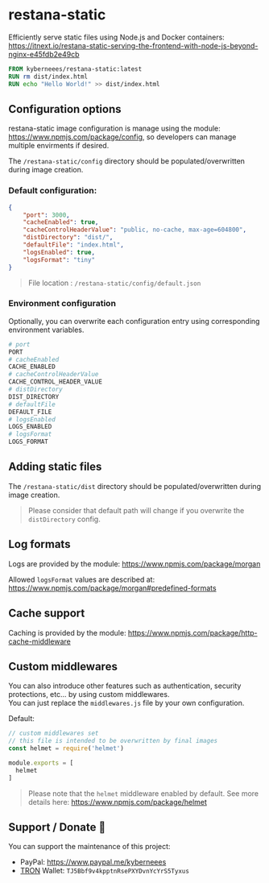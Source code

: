 # restana-static
Efficiently serve static files using Node.js and Docker containers: https://itnext.io/restana-static-serving-the-frontend-with-node-js-beyond-nginx-e45fdb2e49cb

```Dockerfile
FROM kyberneees/restana-static:latest
RUN rm dist/index.html
RUN echo "Hello World!" >> dist/index.html
```

## Configuration options
restana-static image configuration is manage using the module: https://www.npmjs.com/package/config, so developers can manage multiple envirments if desired.  

The `/restana-static/config` directory should be populated/overwritten during image creation. 

### Default configuration: 
```json
{
    "port": 3000,
    "cacheEnabled": true, 
    "cacheControlHeaderValue": "public, no-cache, max-age=604800",
    "distDirectory": "dist/",
    "defaultFile": "index.html",
    "logsEnabled": true, 
    "logsFormat": "tiny"
}
```
> File location : `/restana-static/config/default.json`

### Environment configuration
Optionally, you can overwrite each configuration entry using corresponding environment variables.
```bash
# port
PORT 
# cacheEnabled
CACHE_ENABLED
# cacheControlHeaderValue
CACHE_CONTROL_HEADER_VALUE
# distDirectory
DIST_DIRECTORY
# defaultFile
DEFAULT_FILE
# logsEnabled
LOGS_ENABLED
# logsFormat
LOGS_FORMAT
```

## Adding static files
The `/restana-static/dist` directory should be populated/overwritten during image creation. 
> Please consider that default path will change if you overwrite the `distDirectory` config.

## Log formats
Logs are provided by the module: https://www.npmjs.com/package/morgan  

Allowed `logsFormat` values are described at: https://www.npmjs.com/package/morgan#predefined-formats

## Cache support
Caching is provided by the module: https://www.npmjs.com/package/http-cache-middleware

## Custom middlewares
You can also introduce other features such as authentication, security protections, etc... by using custom middlewares.  
You can just replace the `middlewares.js` file by your own configuration.  

Default:
```js 
// custom middlewares set
// this file is intended to be overwritten by final images
const helmet = require('helmet')

module.exports = [
  helmet
]
```
> Please note that the `helmet` middleware enabled by default. See more details here: https://www.npmjs.com/package/helmet

## Support / Donate 💚
You can support the maintenance of this project: 
- PayPal: https://www.paypal.me/kyberneees
- [TRON](https://www.binance.com/en/buy-TRON) Wallet: `TJ5Bbf9v4kpptnRsePXYDvnYcYrS5Tyxus`